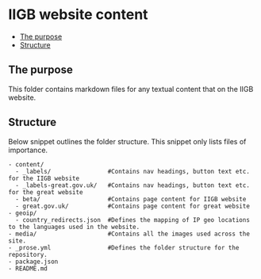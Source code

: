 # IIGB website content

<!-- toc -->

- [The purpose](#the-purpose)
- [Structure](#projectfile-structure)

<!-- tocstop -->

## The purpose
This folder contains markdown files for any textual content that on the IIGB website.

## Structure

Below snippet outlines the folder structure. This snippet only lists files of importance.

```
- content/
  - _labels/                #Contains nav headings, button text etc. for the IIGB website
  - _labels-great.gov.uk/   #Contains nav headings, button text etc. for the great website
  - beta/                   #Contains page content for IIGB website
  - great.gov.uk/           #Contains page content for great website
- geoip/                  
  - country_redirects.json  #Defines the mapping of IP geo locations to the languages used in the website.
- media/                    #Contains all the images used across the site.
- _prose.yml                #Defines the folder structure for the repository.
- package.json        
- README.md           

```

